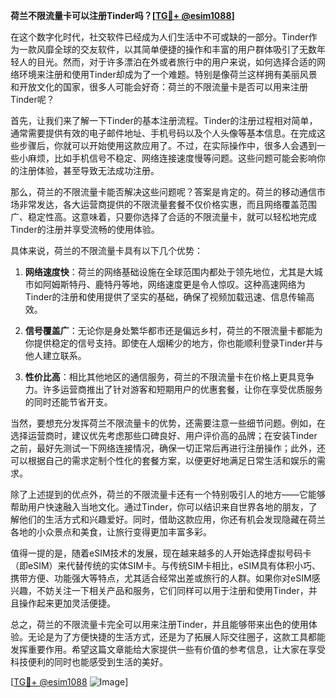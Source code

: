 **荷兰不限流量卡可以注册Tinder吗？[[TG💪+ @esim1088](https://t.me/s/esim1088)]**

在这个数字化时代，社交软件已经成为人们生活中不可或缺的一部分。Tinder作为一款风靡全球的交友软件，以其简单便捷的操作和丰富的用户群体吸引了无数年轻人的目光。然而，对于许多漂泊在外或者旅行中的用户来说，如何选择合适的网络环境来注册和使用Tinder却成为了一个难题。特别是像荷兰这样拥有美丽风景和开放文化的国家，很多人可能会好奇：荷兰的不限流量卡是否可以用来注册Tinder呢？

首先，让我们来了解一下Tinder的基本注册流程。Tinder的注册过程相对简单，通常需要提供有效的电子邮件地址、手机号码以及个人头像等基本信息。在完成这些步骤后，你就可以开始使用这款应用了。不过，在实际操作中，很多人会遇到一些小麻烦，比如手机信号不稳定、网络连接速度慢等问题。这些问题可能会影响你的注册体验，甚至导致无法成功注册。

那么，荷兰的不限流量卡能否解决这些问题呢？答案是肯定的。荷兰的移动通信市场非常发达，各大运营商提供的不限流量套餐不仅价格实惠，而且网络覆盖范围广、稳定性高。这意味着，只要你选择了合适的不限流量卡，就可以轻松地完成Tinder的注册并享受流畅的使用体验。

具体来说，荷兰的不限流量卡具有以下几个优势：

1. **网络速度快**：荷兰的网络基础设施在全球范围内都处于领先地位，尤其是大城市如阿姆斯特丹、鹿特丹等地，网络速度更是令人惊叹。这种高速网络为Tinder的注册和使用提供了坚实的基础，确保了视频加载迅速、信息传输高效。
   
2. **信号覆盖广**：无论你是身处繁华都市还是偏远乡村，荷兰的不限流量卡都能为你提供稳定的信号支持。即使在人烟稀少的地方，你也能顺利登录Tinder并与他人建立联系。

3. **性价比高**：相比其他地区的通信服务，荷兰的不限流量卡在价格上更具竞争力。许多运营商推出了针对游客和短期用户的优惠套餐，让你在享受优质服务的同时还能节省开支。

当然，要想充分发挥荷兰不限流量卡的优势，还需要注意一些细节问题。例如，在选择运营商时，建议优先考虑那些口碑良好、用户评价高的品牌；在安装Tinder之前，最好先测试一下网络连接情况，确保一切正常后再进行注册操作；此外，还可以根据自己的需求定制个性化的套餐方案，以便更好地满足日常生活和娱乐的需求。

除了上述提到的优点外，荷兰的不限流量卡还有一个特别吸引人的地方——它能够帮助用户快速融入当地文化。通过Tinder，你可以结识来自世界各地的朋友，了解他们的生活方式和兴趣爱好。同时，借助这款应用，你还有机会发现隐藏在荷兰各地的小众景点和美食，让旅行变得更加丰富多彩。

值得一提的是，随着eSIM技术的发展，现在越来越多的人开始选择虚拟号码卡（即eSIM）来代替传统的实体SIM卡。与传统SIM卡相比，eSIM具有体积小巧、携带方便、功能强大等特点，尤其适合经常出差或旅行的人群。如果你对eSIM感兴趣，不妨关注一下相关产品和服务，它们同样可以用于注册和使用Tinder，并且操作起来更加灵活便捷。

总之，荷兰的不限流量卡完全可以用来注册Tinder，并且能够带来出色的使用体验。无论是为了方便快捷的生活方式，还是为了拓展人际交往圈子，这款工具都能发挥重要作用。希望这篇文章能给大家提供一些有价值的参考信息，让大家在享受科技便利的同时也能感受到生活的美好。

[[TG💪+ @esim1088](https://t.me/s/esim1088) ![Image](https://i.postimg.cc/4NQfJmqS/Snipaste-2025-05-13-00-14-12.png)]